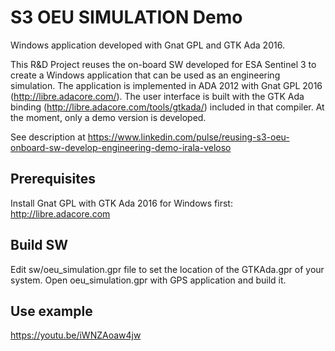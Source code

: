S3 OEU SIMULATION Demo
=======================

Windows application developed with Gnat GPL and GTK Ada 2016.

This R&D Project reuses the on-board SW developed for ESA Sentinel 3 to create a
Windows application that can be used as an engineering simulation.
The application is implemented in ADA 2012 with Gnat GPL 2016 (http://libre.adacore.com/).
The user interface is built with the GTK Ada binding (http://libre.adacore.com/tools/gtkada/)
included in that compiler. At the moment, only a demo version is developed.

See description at https://www.linkedin.com/pulse/reusing-s3-oeu-onboard-sw-develop-engineering-demo-irala-veloso

Prerequisites
--------------
Install Gnat GPL with GTK Ada 2016 for Windows first:
    http://libre.adacore.com


Build SW
--------
Edit sw/oeu_simulation.gpr file to set the location of the GTKAda.gpr of your system.
Open oeu_simulation.gpr with GPS application and build it.

Use example
------------
https://youtu.be/iWNZAoaw4jw

